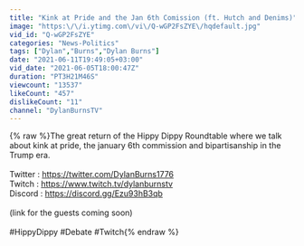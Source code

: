 ```yaml
---
title: "Kink at Pride and the Jan 6th Comission (ft. Hutch and Denims)"
image: "https:\/\/i.ytimg.com\/vi\/Q-wGP2FsZYE\/hqdefault.jpg"
vid_id: "Q-wGP2FsZYE"
categories: "News-Politics"
tags: ["Dylan","Burns","Dylan Burns"]
date: "2021-06-11T19:49:05+03:00"
vid_date: "2021-06-05T18:00:47Z"
duration: "PT3H21M46S"
viewcount: "13537"
likeCount: "457"
dislikeCount: "11"
channel: "DylanBurnsTV"
---
```

{% raw %}The great return of the Hippy Dippy Roundtable where we talk about kink at pride, the january 6th commission and bipartisanship in the Trump era. <br /><br />Twitter : <a rel="nofollow" target="blank" href="https://twitter.com/DylanBurns1776">https://twitter.com/DylanBurns1776</a><br />Twitch : <a rel="nofollow" target="blank" href="https://www.twitch.tv/dylanburnstv">https://www.twitch.tv/dylanburnstv</a><br />Discord : <a rel="nofollow" target="blank" href="https://discord.gg/Ezu93hB3qb">https://discord.gg/Ezu93hB3qb</a> <br /><br />(link for the guests coming soon)<br /><br />#HippyDippy #Debate #Twitch{% endraw %}
